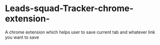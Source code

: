 # Leads-squad-Tracker-chrome-extension-
A chrome extension which helps user to save current tab and whatever link you want to save
